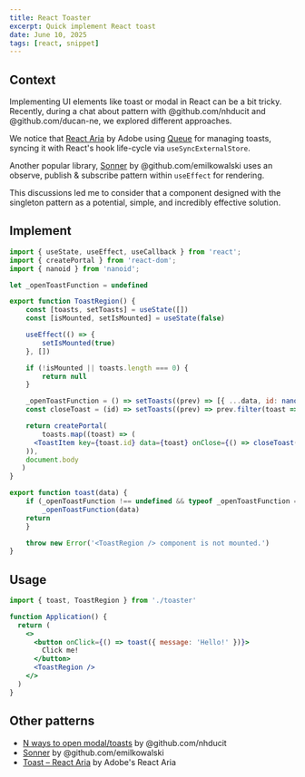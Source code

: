 ```yaml
---
title: React Toaster
excerpt: Quick implement React toast
date: June 10, 2025
tags: [react, snippet]
---
```


## Context

Implementing UI elements like toast or modal in React can be a bit tricky. Recently, during a chat about pattern with @github.com/nhducit and @github.com/ducan-ne, we explored different approaches.

We notice that [React Aria](https://react-spectrum.adobe.com/react-aria/index.html) by Adobe using [Queue](https://react-spectrum.adobe.com/react-aria/Toast.html#toastqueue-api) for managing toasts, syncing it with React's hook life-cycle via `useSyncExternalStore`.

Another popular library, [Sonner](https://sonner.emilkowal.ski/) by @github.com/emilkowalski uses an observe, publish & subscribe pattern within `useEffect` for rendering.

This discussions led me to consider that a component designed with the singleton pattern as a potential, simple, and incredibly effective solution.

## Implement

```jsx file="toaster.jsx"
import { useState, useEffect, useCallback } from 'react';
import { createPortal } from 'react-dom';
import { nanoid } from 'nanoid';

let _openToastFunction = undefined

export function ToastRegion() {
	const [toasts, setToasts] = useState([])
	const [isMounted, setIsMounted] = useState(false)

	useEffect(() => {
		setIsMounted(true)
	}, [])

	if (!isMounted || toasts.length === 0) {
		return null
	}

	_openToastFunction = () => setToasts((prev) => [{ ...data, id: nanoid() }, ...prev])
	const closeToast = (id) => setToasts((prev) => prev.filter(toast => toast.id !== id))

	return createPortal(
		toasts.map((toast) => (
      <ToastItem key={toast.id} data={toast} onClose={() => closeToast(toast.id)} />
    )),
    document.body
   )
}

export function toast(data) {
	if (_openToastFunction !== undefined && typeof _openToastFunction === 'function') {
		_openToastFunction(data)
    return
	}

	throw new Error('<ToastRegion /> component is not mounted.')
}
```

## Usage

```jsx
import { toast, ToastRegion } from './toaster'

function Application() {
  return (
    <>
      <button onClick={() => toast({ message: 'Hello!' })}>
        Click me!
      </button>
      <ToastRegion />
    </>
  )
}
```

## Other patterns

- [N ways to open modal/toasts](https://www.notion.so/nhducit/N-ways-to-open-modal-toasts-20badcd74d998068b37ae317645a14c5) by @github.com/nhducit
- [Sonner](https://sonner.emilkowal.ski/) by @github.com/emilkowalski
- [Toast – React Aria](https://react-spectrum.adobe.com/react-aria/Toast.html) by Adobe's React Aria
